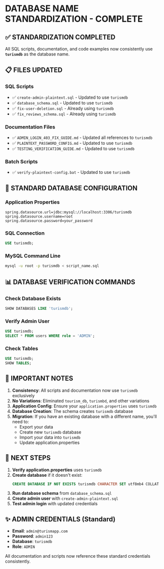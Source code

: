 # DATABASE NAME STANDARDIZATION - COMPLETE

## ✅ STANDARDIZATION COMPLETED

All SQL scripts, documentation, and code examples now consistently use **`turismdb`** as the database name.

## 📋 FILES UPDATED

### SQL Scripts
- ✅ `create-admin-plaintext.sql` - Updated to use `turismdb`
- ✅ `database_schema.sql` - Updated to use `turismdb` 
- ✅ `fix-user-deletion.sql` - Already using `turismdb`
- ✅ `fix_reviews_schema.sql` - Already using `turismdb`

### Documentation Files
- ✅ `ADMIN_LOGIN_403_FIX_GUIDE.md` - Updated all references to `turismdb`
- ✅ `PLAINTEXT_PASSWORD_CONFIG.md` - Updated to use `turismdb`
- ✅ `TESTING_VERIFICATION_GUIDE.md` - Updated to use `turismdb`

### Batch Scripts
- ✅ `verify-plaintext-config.bat` - Updated to use `turismdb`

## 🔧 STANDARD DATABASE CONFIGURATION

### Application Properties
```properties
spring.datasource.url=jdbc:mysql://localhost:3306/turismdb
spring.datasource.username=root
spring.datasource.password=your_password
```

### SQL Connection
```sql
USE turismdb;
```

### MySQL Command Line
```bash
mysql -u root -p turismdb < script_name.sql
```

## 📊 DATABASE VERIFICATION COMMANDS

### Check Database Exists
```sql
SHOW DATABASES LIKE 'turismdb';
```

### Verify Admin User
```sql
USE turismdb;
SELECT * FROM users WHERE role = 'ADMIN';
```

### Check Tables
```sql
USE turismdb;
SHOW TABLES;
```

## 🚨 IMPORTANT NOTES

1. **Consistency**: All scripts and documentation now use `turismdb` exclusively
2. **No Variations**: Eliminated `tourism_db`, `turismbd`, and other variations
3. **Application Config**: Ensure your `application.properties` uses `turismdb`
4. **Database Creation**: The schema creates `turismdb` database
5. **Migration**: If you have an existing database with a different name, you'll need to:
   - Export your data
   - Create new `turismdb` database
   - Import your data into `turismdb`
   - Update application.properties

## 🎯 NEXT STEPS

1. **Verify application.properties** uses `turismdb`
2. **Create database** if it doesn't exist:
   ```sql
   CREATE DATABASE IF NOT EXISTS turismdb CHARACTER SET utf8mb4 COLLATE utf8mb4_unicode_ci;
   ```
3. **Run database schema** from `database_schema.sql`
4. **Create admin user** with `create-admin-plaintext.sql`
5. **Test admin login** with updated credentials

## ✨ ADMIN CREDENTIALS (Standard)

- **Email**: `admin@turismapp.com`
- **Password**: `admin123`
- **Database**: `turismdb`
- **Role**: `ADMIN`

All documentation and scripts now reference these standard credentials consistently.
